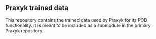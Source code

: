 ## Praxyk trained data

This repository contains the trained data used by Praxyk for its POD functionality.
It is meant to be included as a submodule in the primary Praxyk repository.
